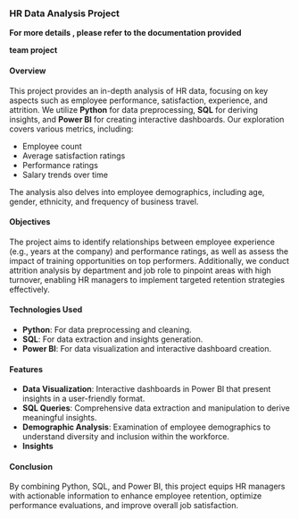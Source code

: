 ### HR Data Analysis Project
**For more details , please refer to the documentation provided**



**team project**

#### Overview

This project provides an in-depth analysis of HR data, focusing on key aspects such as employee performance, satisfaction, experience, and attrition. We utilize **Python** for data preprocessing, **SQL** for deriving insights, and **Power BI** for creating interactive dashboards. Our exploration covers various metrics, including:

- Employee count
- Average satisfaction ratings
- Performance ratings
- Salary trends over time

The analysis also delves into employee demographics, including age, gender, ethnicity, and frequency of business travel.

#### Objectives

The project aims to identify relationships between employee experience (e.g., years at the company) and performance ratings, as well as assess the impact of training opportunities on top performers. Additionally, we conduct attrition analysis by department and job role to pinpoint areas with high turnover, enabling HR managers to implement targeted retention strategies effectively.

#### Technologies Used

- **Python**: For data preprocessing and cleaning.
- **SQL**: For data extraction and insights generation.
- **Power BI**: For data visualization and interactive dashboard creation.

#### Features

- **Data Visualization**: Interactive dashboards in Power BI that present insights in a user-friendly format.
- **SQL Queries**: Comprehensive data extraction and manipulation to derive meaningful insights.
- **Demographic Analysis**: Examination of employee demographics to understand diversity and inclusion within the workforce.
- **Insights**

#### Conclusion

By combining Python, SQL, and Power BI, this project equips HR managers with actionable information to enhance employee retention, optimize performance evaluations, and improve overall job satisfaction.

